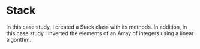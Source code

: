 # Stack
In this case study, I created a Stack class with its methods. 
In addition, in this case study I inverted the elements of an Array of integers using a linear algorithm.
